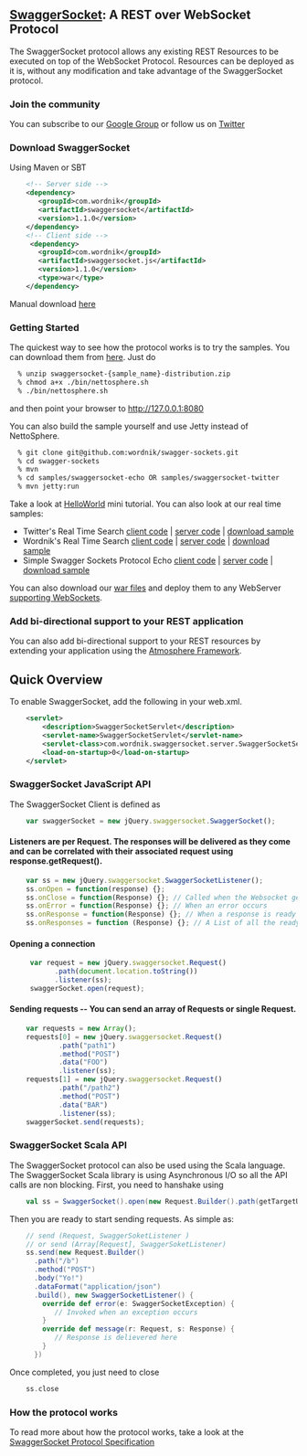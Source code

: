 ## [SwaggerSocket](https://github.com/wordnik/swaggersocket/wiki/SwaggerSocket-Protocol): A REST over WebSocket Protocol

The SwaggerSocket protocol allows any existing REST Resources to be executed on top of the WebSocket Protocol. Resources can be deployed as it is, without any modification and take advantage of the SwaggerSocket protocol.

### Join the community

You can subscribe to our [Google Group](https://groups.google.com/forum/?fromgroups#!forum/swagger-swaggersocket) or follow us on [Twitter](https://twitter.com/#!/swaggersocket)

### Download SwaggerSocket

Using Maven or SBT

```xml
    <!-- Server side -->
    <dependency>
       <groupId>com.wordnik</groupId>
       <artifactId>swaggersocket</artifactId>
       <version>1.1.0</version>
    </dependency>
    <!-- Client side --> 
     <dependency>
       <groupId>com.wordnik</groupId>
       <artifactId>swaggersocket.js</artifactId>
       <version>1.1.0</version>
       <type>war</type>
    </dependency>   
```

Manual download [here](http://search.maven.org/#search|ga|1|swaggersocket)

### Getting Started
The quickest way to see how the protocol works is to try the samples. You can download them from [here](http://search.maven.org/#search|ga|1|swaggersocket). Just do

```bash
  % unzip swaggersocket-{sample_name}-distribution.zip
  % chmod a+x ./bin/nettosphere.sh
  % ./bin/nettosphere.sh
```

and then point your browser to http://127.0.0.1:8080

You can also build the sample yourself and use Jetty instead of NettoSphere.

```bash
  % git clone git@github.com:wordnik/swagger-sockets.git
  % cd swagger-sockets
  % mvn 
  % cd samples/swaggersocket-echo OR samples/swaggersocket-twitter
  % mvn jetty:run
```

Take a look at [HelloWorld](https://github.com/wordnik/swaggersocket/wiki/Getting-started-with-SwaggerSocket-and-Jersey) mini tutorial. 
You can also look at our real time samples:

 * Twitter's Real Time Search [client code](https://github.com/wordnik/swaggersocket/blob/master/samples/swaggersocket-twitter/src/main/webapp/index.html#L10) | [server code](https://github.com/wordnik/swaggersocket/blob/master/samples/swaggersocket-twitter/src/main/java/com/wordnik/swaggersocket/samples/TwitterFeed.java#L45) | [download sample](http://search.maven.org/remotecontent?filepath=com/wordnik/swaggersocket-twitter/1.0.0/swaggersocket-twitter-1.0.0-distribution.zip)
 * Wordnik's Real Time Search [client code](https://github.com/wordnik/swaggersocket/blob/master/samples/swaggersocket-wordnik/src/main/webapp/index.html#L10) | [server code](https://github.com/wordnik/swaggersocket/blob/master/samples/swaggersocket-wordnik/src/main/scala/com/wordnik/swaggersocket/samples/WordnikResourceProxy.scala#L30) | [download sample](http://search.maven.org/remotecontent?filepath=com/wordnik/swaggersocket-wordnik/1.0.0/swaggersocket-wordnik-1.0.0-distribution.zip)
 * Simple Swagger Sockets Protocol Echo [client code](https://github.com/wordnik/swaggersocket/blob/master/samples/swaggersocket-echo/src/main/webapp/index.html#L9) | [server code](https://github.com/wordnik/swaggersocket/blob/master/samples/swaggersocket-echo/src/main/scala/org/wordnik/swaggersocket/samples/SwaggerSocketResource.scala#L16) | [download sample](http://search.maven.org/remotecontent?filepath=com/wordnik/swaggersocket-echo/1.0.0/swaggersocket-echo-1.0.0-distribution.zip)

You can also download our [war files](http://search.maven.org/#search|ga|1|swaggersocket) and deploy them to any WebServer [supporting WebSockets](https://github.com/Atmosphere/atmosphere/wiki/Supported-WebServers-and-Browsers).

### Add bi-directional support to your REST application

You can also add bi-directional support to your REST resources by extending your application using the [Atmosphere Framework](http://github.com/Atmosphere/atmosphere).

## Quick Overview
To enable SwaggerSocket, add the following in your web.xml.  

```xml
    <servlet>
        <description>SwaggerSocketServlet</description>
        <servlet-name>SwaggerSocketServlet</servlet-name>
        <servlet-class>com.wordnik.swaggersocket.server.SwaggerSocketServlet</servlet-class>
        <load-on-startup>0</load-on-startup>
    </servlet>
```

### SwaggerSocket JavaScript API
The SwaggerSocket Client is defined as

```javascript
    var swaggerSocket = new jQuery.swaggersocket.SwaggerSocket();
```

#### Listeners are per Request. The responses will be delivered as they come and can be correlated with their associated request using response.getRequest().

```javascript
    var ss = new jQuery.swaggersocket.SwaggerSocketListener();
    ss.onOpen = function(response) {};
    ss.onClose = function(Response) {}; // Called when the Websocket gets closed
    ss.onError = function(Response) {}; // When an error occurs
    ss.onResponse = function(Response) {}; // When a response is ready
    ss.onResponses = function (Response) {}; // A List of all the ready responses
```

#### Opening a connection

```javascript
     var request = new jQuery.swaggersocket.Request()
           .path(document.location.toString())
           .listener(ss);
     swaggerSocket.open(request);
```

#### Sending requests -- You can send an array of Requests or single Request.

```javascript
    var requests = new Array();
    requests[0] = new jQuery.swaggersocket.Request()
            .path("path1")
            .method("POST")
            .data("FOO")
            .listener(ss);
    requests[1] = new jQuery.swaggersocket.Request()
            .path("/path2")
            .method("POST")
            .data("BAR")
            .listener(ss);
    swaggerSocket.send(requests);
```

### SwaggerSocket Scala API
The SwaggerSocket protocol can also be used using the Scala language. The SwaggerSocket Scala library is using Asynchronous I/O so all the API calls are non blocking. First, you need to hanshake using

```scala
    val ss = SwaggerSocket().open(new Request.Builder().path(getTargetUrl + "/").build())
```

Then you are ready to start sending requests. As simple as:

```scala
    // send (Request, SwaggerSoketListener )
    // or send (Array[Request], SwaggerSoketListener)
    ss.send(new Request.Builder()
      .path("/b")
      .method("POST")
      .body("Yo!")
      .dataFormat("application/json")
      .build(), new SwaggerSocketListener() {
      	override def error(e: SwaggerSocketException) {
           // Invoked when an exception occurs
	    }
     	override def message(r: Request, s: Response) {
           // Response is delievered here
        }
      })
```
Once completed, you just need to close

```scala
    ss.close
```

### How the protocol works
To read more about how the protocol works, take a look at the [SwaggerSocket Protocol Specification](https://github.com/wordnik/swaggersocket/wiki/SwaggerSocket-Protocol)
